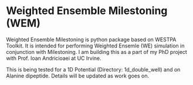 # Weighted Ensemble Milestoning (WEM)

Weighted Ensemble Milestoning is python package based on WESTPA Toolkit. It is intended for performing Weighted Ensemle (WE) simulation in conjunction with Milestoning. I am building this as a part of my PhD project with Prof. Ioan Andricioaei at UC Irvine.

This is being tested for a 1D Potential (Directory: 1d_double_well) and on Alanine dipeptide. Details will be updated as work goes on. 
